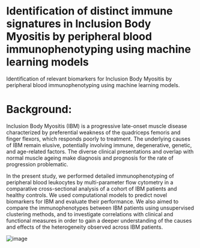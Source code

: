 # Identification of distinct immune signatures in Inclusion Body Myositis by peripheral blood immunophenotyping using machine learning models 
Identification of relevant biomarkers for Inclusion Body Myositis by peripheral blood immunophenotyping using machine learning models.

# Background:
Inclusion Body Myositis (IBM) is a progressive late-onset muscle disease characterized by preferential weakness of the quadriceps femoris and finger flexors, which responds poorly to treatment. The underlying causes of IBM remain elusive, potentially involving immune, degenerative, genetic, and age-related factors. The diverse clinical presentations and overlap with normal muscle ageing make diagnosis and prognosis for the rate of progression problematic.

In the present study, we performed detailed immunophenotyping of peripheral blood leukocytes by multi-parameter flow cytometry in a comparative cross-sectional analysis of a cohort of IBM patients and healthy controls. We used computational models to predict novel biomarkers for IBM and evaluate their performance. We also aimed to compare the immunophenotypes between IBM patients using unsupervised clustering methods, and to investigate correlations with clinical and functional measures in order to gain a deeper understanding of the causes and effects of the heterogeneity observed across IBM patients.

![image](https://github.com/Emilyjane994/Phenotype-paper/assets/134034905/73093a68-6aa6-42ed-b8f6-3c49908bbbcd)

